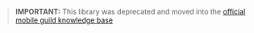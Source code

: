 > **IMPORTANT:** This library was deprecated and moved into the [official mobile guild knowledge base](hhttps://github.com/wix-private/mobile-guild-kb/wiki/Mobile-Crash-Course)
